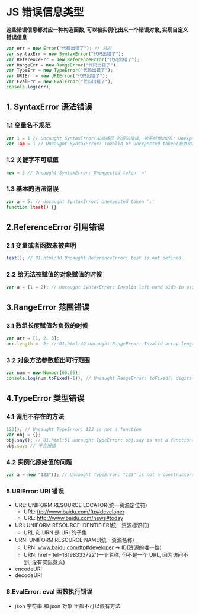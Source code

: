 # JS 错误信息类型

**这些错误信息都对应一种构造函数, 可以被实例化出来一个错误对象, 实现自定义错误信息**

```js
var err = new Error("代码出错了"); // 总的
var syntaxErr = new SyntaxError("代码出错了");
var ReferenceErr = new ReferenceError("代码出错了");
var RangeErr = new RangeError("代码出错了");
var TypeErr = new TypeError("代码出错了");
var URIErr = new URIError("代码出错了");
var EvalErr = new EvalError("代码出错了");
console.log(err);
```

## 1. SyntaxError 语法错误

### 1.1 变量名不规范

```js
var 1 = 1 // Uncaught SyntaxError(未被捕获 的语法错误, 被系统抛出的): Unexpected number(意外的数字)
var 1ab = 1 // Uncaught SyntaxError: Invalid or unexpected token(意外的标记)
```

### 1.2 关键字不可赋值

```js
new = 5 // Uncaught SyntaxError: Unexpected token '='
```

### 1.3 基本的语法错误

```js
var a = 5: // Uncaught SyntaxError: Unexpected token ':'
function 1test() {}
```

## 2.ReferenceError 引用错误

### 2.1 变量或者函数未被声明

```js
test(); // 01.html:30 Uncaught ReferenceError: test is not defined
```

### 2.2 给无法被赋值的对象赋值的时候

```js
var a = (1 = 2); // Uncaught SyntaxError: Invalid left-hand side in assignment(赋值的左侧是无效的)
```

## 3.RangeError 范围错误

### 3.1 数组长度赋值为负数的时候

```js
var arr = [1, 2, 3];
arr.length = -2; // 01.html:40 Uncaught RangeError: Invalid array length(无效的数组长度)
```

### 3.2 对象方法参数超出可行范围

```js
var num = new Number(66.66);
console.log(num.toFixed(-1)); // Uncaught RangeError: toFixed() digits argument must be between 0 and 100
```

## 4.TypeError 类型错误

### 4.1 调用不存在的方法

```js
123(); // Uncaught TypeError: 123 is not a function
var obj = {};
obj.say(); // 01.html:51 Uncaught TypeError: obj.say is not a function(对象的属性被执行了, 所以是类型错误)
obj.say; // 不会报错
```

### 4.2 实例化原始值的问题

```js
var a = new "123"(); // Uncaught TypeError: "123" is not a constructor(new 的需是构造器函数)
```

### 5.URIError: URI 错误

- URL: UNIFORM RESOURCE LOCATOR(统一资源定位符)
  - URL: ftp://www.baidu.com/ftp#developer
  - URL: http://www.baidu.com/news#today
- URI: UNIFORM RESOURCE IDENTIFIER(统一资源标识符)
  - URL 和 URN 是 URI 的子集
- URN: UNIFORM RESOURCE NAME(统一资源名称)
  - URN: www.baidu.com/ftp#developer -> ID(资源的唯一性)
  - URN: href='tel=18198333722'(一个名称, 但不是一个 URL, 因为访问不到, 没有实际意义)
- encodeURI
- decodeURI

### 6.EvalError: eval 函数执行错误

- json 字符串 和 json 对象 里都不可以嵌有方法
